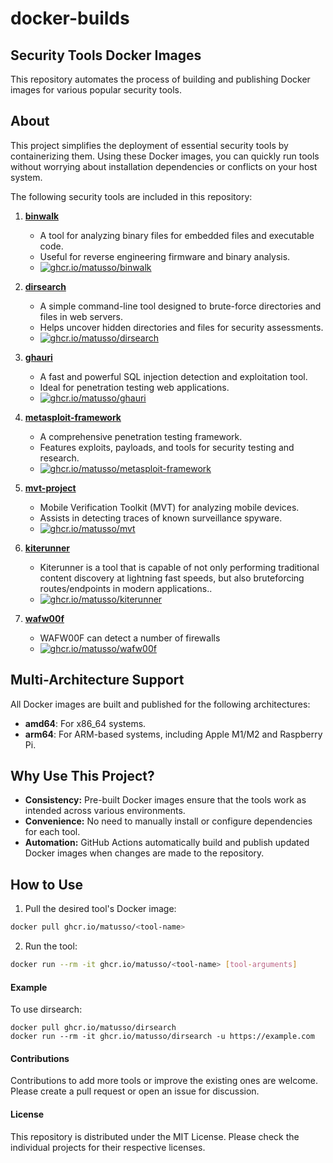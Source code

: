 # docker-builds

## Security Tools Docker Images

This repository automates the process of building and publishing Docker images for various popular security tools.

## About

This project simplifies the deployment of essential security tools by containerizing them. Using these Docker images, you can quickly run tools without worrying about installation dependencies or conflicts on your host system.

The following security tools are included in this repository:

1. **[binwalk](https://github.com/ReFirmLabs/binwalk)**  
   - A tool for analyzing binary files for embedded files and executable code.  
   - Useful for reverse engineering firmware and binary analysis.
   - [![ghcr.io/matusso/binwalk](https://github.com/matusso/docker-builds/actions/workflows/binwalk.yml/badge.svg)](https://github.com/matusso/docker-builds/actions/workflows/binwalk.yml)

2. **[dirsearch](https://github.com/maurosoria/dirsearch)**  
   - A simple command-line tool designed to brute-force directories and files in web servers.  
   - Helps uncover hidden directories and files for security assessments.
   - [![ghcr.io/matusso/dirsearch](https://github.com/matusso/docker-builds/actions/workflows/dirsearch.yml/badge.svg)](https://github.com/matusso/docker-builds/actions/workflows/dirsearch.yml)

3. **[ghauri](https://github.com/r0oth3x49/ghauri)**  
   - A fast and powerful SQL injection detection and exploitation tool.  
   - Ideal for penetration testing web applications.
   - [![ghcr.io/matusso/ghauri](https://github.com/matusso/docker-builds/actions/workflows/ghauri.yml/badge.svg)](https://github.com/matusso/docker-builds/actions/workflows/ghauri.yml)

4. **[metasploit-framework](https://github.com/rapid7/metasploit-framework)**  
   - A comprehensive penetration testing framework.  
   - Features exploits, payloads, and tools for security testing and research.
   - [![ghcr.io/matusso/metasploit-framework](https://github.com/matusso/docker-builds/actions/workflows/metasploit-framework.yml/badge.svg)](https://github.com/matusso/docker-builds/actions/workflows/metasploit-framework.yml)

5. **[mvt-project](https://github.com/mvt-project/mvt)**  
   - Mobile Verification Toolkit (MVT) for analyzing mobile devices.  
   - Assists in detecting traces of known surveillance spyware.
   - [![ghcr.io/matusso/mvt](https://github.com/matusso/docker-builds/actions/workflows/mvt-project.yml/badge.svg)](https://github.com/matusso/docker-builds/actions/workflows/mvt-project.yml)

6. **[kiterunner](https://github.com/assetnote/kiterunner)**  
   - Kiterunner is a tool that is capable of not only performing traditional content discovery at lightning fast speeds, but also bruteforcing routes/endpoints in modern applications..  
   - [![ghcr.io/matusso/kiterunner](https://github.com/matusso/docker-builds/actions/workflows/kiterunner.yml/badge.svg)](https://github.com/matusso/docker-builds/actions/workflows/kiterunner.yml)

7. **[wafw00f](https://github.com/EnableSecurity/wafw00f)**  
   - WAFW00F can detect a number of firewalls  
   - [![ghcr.io/matusso/wafw00f](https://github.com/matusso/docker-builds/actions/workflows/wafw00f.yml/badge.svg)](https://github.com/matusso/docker-builds/actions/workflows/wafw00f.yml)

## Multi-Architecture Support

All Docker images are built and published for the following architectures:
- **amd64**: For x86_64 systems.
- **arm64**: For ARM-based systems, including Apple M1/M2 and Raspberry Pi.

## Why Use This Project?

- **Consistency:** Pre-built Docker images ensure that the tools work as intended across various environments.  
- **Convenience:** No need to manually install or configure dependencies for each tool.  
- **Automation:** GitHub Actions automatically build and publish updated Docker images when changes are made to the repository.  

## How to Use

1. Pull the desired tool's Docker image:  
```bash
docker pull ghcr.io/matusso/<tool-name>
```

2. Run the tool:
```bash
docker run --rm -it ghcr.io/matusso/<tool-name> [tool-arguments]  
```

#### Example

To use dirsearch:

```
docker pull ghcr.io/matusso/dirsearch  
docker run --rm -it ghcr.io/matusso/dirsearch -u https://example.com  
```

#### Contributions

Contributions to add more tools or improve the existing ones are welcome. Please create a pull request or open an issue for discussion.


#### License

This repository is distributed under the MIT License. Please check the individual projects for their respective licenses.